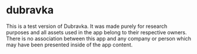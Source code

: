 # dubravka

This is a test version of Dubravka. It was made purely for research purposes and all assets used in the app belong to their respective owners. There is no association between this app and any company or person which may have been presented inside of the app content. 

